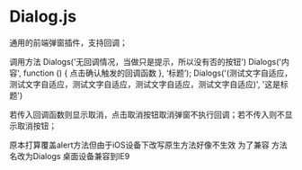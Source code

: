 # Dialog.js

通用的前端弹窗插件，支持回调；

调用方法 
Dialogs('无回调情况，当做只是提示，所以没有否的按钮')
Dialogs('内容', function () { 点击确认触发的回调函数 }, ‘标题’);
Dialogs('(测试文字自适应，测试文字自适应，测试文字自适应，测试文字自适应，测试文字自适应)', '这是标题')

若传入回调函数则显示取消，点击取消按钮取消弹窗不执行回调；若不传入则不显示取消按钮；

原本打算覆盖alert方法但由于iOS设备下改写原生方法好像不生效 为了兼容 方法名改为Dialogs  桌面设备兼容到IE9
